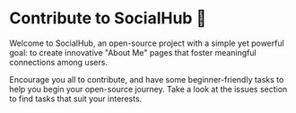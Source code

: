# Contribute to SocialHub 🤝

Welcome to SocialHub, an open-source project with a simple yet powerful goal: to create innovative "About Me" pages that foster meaningful connections among users. 
<br>


Encourage you all to contribute, and have some beginner-friendly tasks to help you begin your open-source journey. Take a look at the issues section to find tasks that suit your interests.

